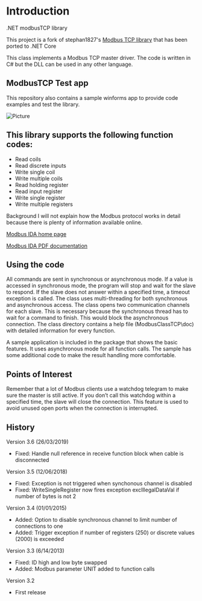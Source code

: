 # Introduction

.NET modbusTCP library

This project is a fork of stephan1827's [Modbus TCP library](https://github.com/stephan1827/modbusTCP-DotNET) that has been ported to .NET Core

This class implements a Modbus TCP master driver. The code is written in C# but the DLL can
be used in any other language.

## ModbusTCP Test app

This repository also contains a sample winforms app to provide code examples and test the library.

![Picture](https://github.com/Cteso/ModbusTCP.NET/blob/main/Screenshot.png)

## This library supports the following function codes:

-   Read coils
-   Read discrete inputs
-   Write single coil
-   Write multiple coils
-   Read holding register
-   Read input register
-   Write single register
-   Write multiple registers

Background
I will not explain how the Modbus protocol works in detail because there is plenty of information available online.

[Modbus IDA home page](http://www.modbus.org/)

[Modbus IDA PDF documentation](http://www.modbus.org/docs/Modbus_Messaging_Implementation_Guide_V1_0a.pdf)

## Using the code

All commands are sent in synchronous or asynchronous mode. If a value is accessed in synchronous mode, the program will stop and wait for the slave to respond. If the slave does not answer within a specified time, a timeout exception is called. The class uses multi-threading for both synchronous and asynchronous access. The class opens two communication channels for each slave. This is necessary because the synchronous thread has to wait for a command to finish. This would block the asynchronous connection. The class directory contains a help file (ModbusClassTCP\doc) with detailed information for every function.

A sample application is included in the package that shows the basic features. It uses asynchronous mode for all function calls. The sample has some additional code to make the result handling more comfortable.

## Points of Interest

Remember that a lot of Modbus clients use a watchdog telegram to make sure the master is still active. If you don’t call this watchdog within a specified time, the slave will close the connection. This feature is used to avoid unused open ports when the connection is interrupted.

## History

Version 3.6 (26/03/2019)

-   Fixed: Handle null reference in receive function block when cable is disconnected

Version 3.5 (12/06/2018)

-   Fixed: Exception is not triggered when synchonous channel is disabled
-   Fixed: WriteSingleRegister now fires exception excIllegalDataVal if number of bytes is not 2

Version 3.4 (01/01/2015)

-   Added: Option to disable synchronous channel to limit number of connections to one
-   Added: Trigger exception if number of registers (250) or discrete values (2000) is exceeded

Version 3.3 (6/14/2013)

-   Fixed: ID high and low byte swapped
-   Added: Modbus parameter UNIT added to function calls

Version 3.2

-   First release
